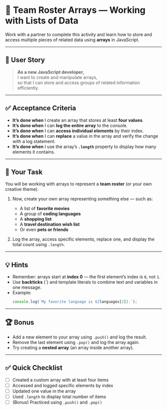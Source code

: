 # 🏀 Team Roster Arrays — Working with Lists of Data

Work with a partner to complete this activity and learn how to store and access multiple pieces of related data using **arrays** in JavaScript.

---

## 👤 User Story

> **As a new JavaScript developer,**  
> I want to create and manipulate arrays,  
> so that I can store and access groups of related information efficiently.

---

## ✅ Acceptance Criteria

- **It’s done when** I create an array that stores at least **four values**.  
- **It’s done when** I can **log the entire array** to the console.  
- **It’s done when** I can **access individual elements** by their index.  
- **It’s done when** I can **replace** a value in the array and verify the change with a log statement.  
- **It’s done when** I use the array’s **`.length`** property to display how many elements it contains.  

---

## 🧱 Your Task

You will be working with arrays to represent a **team roster** (or your own creative theme).  

1. Now, create your own array representing something else — such as:
   - A list of **favorite movies**
   - A group of **coding languages**
   - A **shopping list**
   - A **travel destination wish list**
   - Or even **pets or friends**

2. Log the array, access specific elements, replace one, and display the total count using `.length`.

---

## 💡 Hints

- Remember: arrays start at **index 0** — the first element’s index is `0`, not `1`.  
- Use **backticks** (\`) and template literals to combine text and variables in one message.  
- Example:  
  ```js
  console.log(`My favorite language is ${languages[2]}.`);
  ```

---

## 🏆 Bonus

- Add a new element to your array using `.push()` and log the result.  
- Remove the last element using `.pop()` and log the array again.  
- Try creating a **nested array** (an array inside another array).

---

## ✅ Quick Checklist

- [ ] Created a custom array with at least four items  
- [ ] Accessed and logged specific elements by index  
- [ ] Updated one value in the array  
- [ ] Used `.length` to display total number of items  
- [ ] (Bonus) Practiced using `.push()` and `.pop()`  
